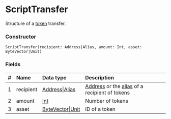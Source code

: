 # ScriptTransfer

Structure of a [token](/en/blockchain/token.md) transfer.

### Constructor

``` ride
ScriptTransfer(recipient: Address|Alias, amount: Int, asset: ByteVector|Unit)
```

### Fields

|   #   | Name | Data type | Description |
| :--- | :--- | :--- | :--- |
| 1 | recipient | [Address](/en/ride/structures/common-structures/address.md)&#124;[Alias](/en/ride/structures/common-structures/alias.md) | [Address](/en/blockchain/account/address.md) or the [alias](/en/blockchain/account/alias.md) of a recipient of tokens |
| 2 | amount | [Int](/en/ride/data-types/int.md) | Number of tokens |
| 3 | asset | [ByteVector](/en/ride/data-types/byte-vector.md)&#124;[Unit](/en/ride/data-types/unit.md) | ID of a token |
